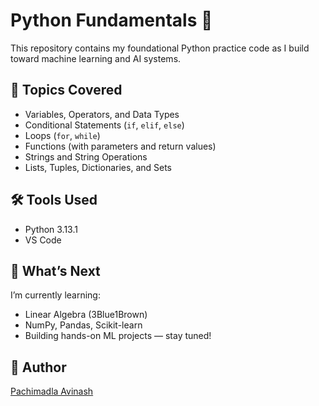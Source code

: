 # Python Fundamentals 🐍

This repository contains my foundational Python practice code as I build toward machine learning and AI systems.

## 🧠 Topics Covered
- Variables, Operators, and Data Types
- Conditional Statements (`if`, `elif`, `else`)
- Loops (`for`, `while`)
- Functions (with parameters and return values)
- Strings and String Operations
- Lists, Tuples, Dictionaries, and Sets

## 🛠 Tools Used
- Python 3.13.1
- VS Code

## 🚀 What’s Next
I’m currently learning:
- Linear Algebra (3Blue1Brown)
- NumPy, Pandas, Scikit-learn
- Building hands-on ML projects — stay tuned!

## 📌 Author
[Pachimadla Avinash](https://github.com/Avinash940080)
